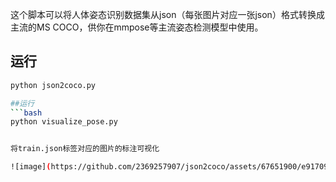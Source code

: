
这个脚本可以将人体姿态识别数据集从json（每张图片对应一张json）格式转换成主流的MS COCO，供你在mmpose等主流姿态检测模型中使用。

## 运行

```bash
python json2coco.py

##运行
```bash
python visualize_pose.py


将train.json标签对应的图片的标注可视化

![image](https://github.com/2369257907/json2coco/assets/67651900/e9170901-3ff9-4484-bfd1-7d9c3f701326)

